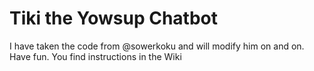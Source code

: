 # Tiki the Yowsup Chatbot
I have taken the code from @sowerkoku and will modify him on and on. Have fun. You find instructions in the Wiki
